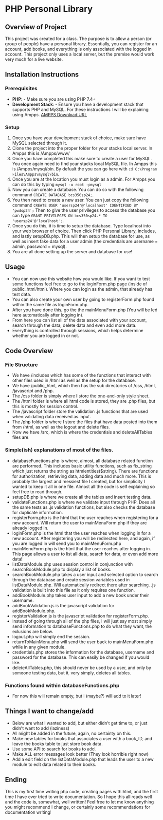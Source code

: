 # PHP Personal Library

## Overview of Project
This project was created for a class. The purpose is to allow a person (or group of people) have a personal library.
Essentially, you can register for an account, add books, and everything is only associated with the logged in account.
This project only uses a local server, but the premise would work very much for a live website.

## Installation Instructions

### Prerequisites
- **PHP**: - Make sure you are using PHP 7.4+
- **Development Stack**: - Ensure you have a development stack that supports PHP and MySQL. For these instructions I will be explaining using Ampps.
[AMPPS Download URL](https://ampps.com/downloads/)

### Setup
1. Once you have your development stack of choice, make sure have MySQL selected through it.
2. Clone the project into the proper folder for your stacks local server. In Ampps this is /Ampps/www/
3. Once you have completed this make sure to create a user for MySQL.
You once again need to find your stacks local MySQL file. In Ampps this is /Ampps/mysql/bin. By defualt the you can go here with
`cd C:\Program Files\Ampps\mysql\bin`.
4. Once you are at the location you must login as a admin. For Ampps you can do this by typing
`mysql -u root -pmysql`
5. Now you can create a database. You can do so with the following command
`CREATE DATABASE bcs350sp24;`.
6. You then need to create a new user. You can just copy the following command
`CREATE USER 'usersp24'@'localhost' IDENTIFIED BY 'pwdsp24';`
Then to give the user privileges to access the database you can type
`GRANT PRIVILEGES ON bcs350sp24.* TO 'usersp24'@'localhost';`.
7. Once you do this, it is time to setup the database.
Type localhost into your web browser of choice.
Then click PHP Personal Library, includes, and lastly setupDB.php.
This will then setup the database for use, as well as insert fake data for a user admin (the credentials are username = admin, password = mysql).
8. You are all done setting up the server and database for use!

## Usage
- You can now use this website how you would like. If you want to test some functions feel free to go to the loginForm.php page (inside of public_html/html). Where you can login as the admin, that already has test data.
- You can also create your own user by going to registerForm.php found within the same file as loginForm.php.
- After you have done this, go the the mainMenuForm.php (You will be led here automatically after logging in).
- From here you can list all of the data associated with your account, search through the data, delete data and even add more data.
- Everything is controlled through sessions, which helps determine whether you are logged in or not.

## Code Overview

### File Structure
- We have /includes which has some of the functions that interact with other files used in /html as well as the setup for the database.
- We have /public_html, which then has the sub directories of /css, /html, /javascript and /php.
- The /css folder is simply where I store the one-and-only style sheet.
- The /html folder is where all html code is stored, they are .php files, but this is mostly for session control.
- The /javascript folder store the validation .js functions that are used when validating data received as input.
- The /php folder is where I store the files that have data posted into them from /html, as well as the logout and delete files.
- Now we have /src, which is where the credentials and deleteAllTables files are. 

### Simple(ish) explanations of most of the files.
- databaseFunctions.php is where, almost, all database related function are performed. This includes basic utility functions, such as fix_string which just returns the string as htmlentities($string). There are functions for authorization, retrieving data, adding data and much more. This is probably the largest and messiest file I created, but for simplicity I wanted to keep it all in one file. Almost all the code is self explaining so feel free to read through.
- setupDB.php is where we create all the tables and insert testing data.
- validateFunctions.php is where we validate input through PHP. Does all the same tests as .js validation functions, but also checks the database for duplicate information.
- registerForm.php is the html that the user reaches when registering for a new account. Will return the user to mainMenuForm.php if they are already logged in.
- loginForm.php is the html that the user reaches when logging in for a new account. After registering you will be redirected here, and again, if you are logged in will send you to mainMenuForm.php
- mainMenuForm.php is the html that the user reaches after logging in. This page allows a user to list all data, search for data, or even add more data!
- listDataModule.php uses session control in conjunction with searchBookModule.php to display a list of books.
- searchBookModule.php takes a user input and selected option to search through the database and create session variables used in listDataModule.php. Will automatically redirect there after searching. .js validation is built into this file as it only requires one function.
- addBookModule.php takes user input to add a new book under their username.
- addBookValidation.js is the javascript validation for addBookModule.php.
- registerValidation.js is the javascript validation for registerForm.php.
- Instead of going through all of the php files, I will just say most simply send information to databaseFunctions.php to do what they want, the exlusions are below.
- logout.php will simply end the session.
- returnToMainMenu.php will send the user back to mainMenuForm.php while in any given module.
- credentials.php stores the information for the database, username and password for the database. This can easily be changed if you would like.
- deleteAllTables.php, this should never be used by a user, and only by someone testing data, but it, very simply, deletes all tables.

### Functions found within databaseFunctions.php
- For now this will remain empty, but I (maybe?) will add to it later!

## Things I want to change/add
- Below are what I wanted to add, but either didn't get time to, or just didn't want to add (laziness)
- All might be added in the future, again, no certainty on this.
- Make new tables for books that associates a user with a book_ID, and leave the books table to just store book data.
- Use some API to search for books to add.
- Make ALL error messages look better (They look horrible right now)
- Add a edit field on the listDataModule.php that leads the user to a new module to edit data related to their books.

## Ending
This is my first time writing php code, creating pages with html, and the first time I have ever tried to write documentation.
So I hope this all reads well and the code is, somewhat, well written!
Feel free to let me know anything you might recommend I change, or certainly some recommendations for documentation writing!
